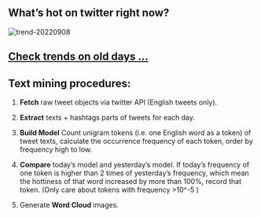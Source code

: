 ## What’s hot on twitter right now?

![trend-20220908][wordcloud]

[wordcloud]: https://raw.githubusercontent.com/xdqc/tweet-trend-everyday/master/word-cloud/trend-20220908.png?token=AF5V4P7ADR6KQBZ4CEDTNIK6AXRMU "trend-20220908"

## [Check trends on old days ...](https://github.com/xdqc/tweet-trend-everyday/tree/master/word-cloud)

## Text mining procedures:

1. **Fetch** raw tweet objects via twitter API (English tweets only).

2. **Extract** texts + hashtags parts of tweets for each day.

3. **Build Model** Count unigram tokens (i.e. one English word as a token) of tweet texts, calculate the occurrence frequency of each token, order by frequency high to low.

4. **Compare** today’s model and yesterday’s model. If today’s frequency of one token is higher than 2 times of yesterday’s frequency, which mean the hottiness of that word increased by more than 100%, record that token. (Only care about tokens with frequency >10^-5 )

5. Generate **Word Cloud** images.
